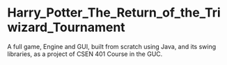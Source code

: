 # Harry_Potter_The_Return_of_the_Triwizard_Tournament
A full game, Engine and GUI, built from scratch using Java, and its swing libraries, as a project of CSEN 401 Course in the GUC.
